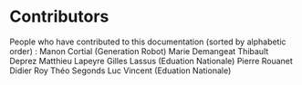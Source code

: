 # Contributors
People who have contributed to this documentation (sorted by alphabetic order) :
Manon Cortial (Generation Robot)
Marie Demangeat
Thibault Deprez
Matthieu Lapeyre
Gilles Lassus (Eduation Nationale)
Pierre Rouanet
Didier Roy
Théo Segonds
Luc Vincent (Eduation Nationale)
